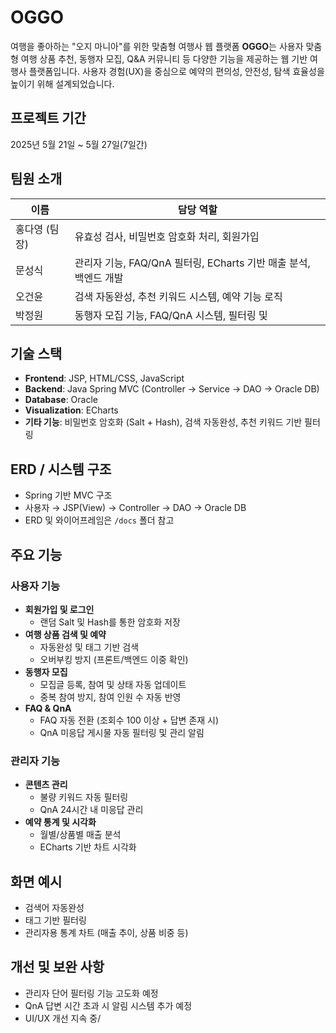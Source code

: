 # OGGO

여행을 좋아하는 "오지 마니아"를 위한 맞춤형 여행사 웹 플랫폼
**OGGO**는 사용자 맞춤형 여행 상품 추천, 동행자 모집, Q&A 커뮤니티 등 다양한 기능을 제공하는 웹 기반 여행사 플랫폼입니다. 사용자 경험(UX)을 중심으로 예약의 편의성, 안전성, 탐색 효율성을 높이기 위해 설계되었습니다.

## 프로젝트 기간
2025년 5월 21일 ~ 5월 27일(7일간)

## 팀원 소개

| 이름   | 담당 역할                           |
|--------|-------------------------------------|
| 홍다영 (팀장) | 유효성 검사, 비밀번호 암호화 처리, 회원가입  |
| 문성식 | 관리자 기능, FAQ/QnA 필터링, ECharts 기반 매출 분석, 백엔드 개발 |
| 오건윤 | 검색 자동완성, 추천 키워드 시스템, 예약 기능 로직 |
| 박정원 | 동행자 모집 기능, FAQ/QnA 시스템, 필터링 및  |

## 기술 스택

- **Frontend**: JSP, HTML/CSS, JavaScript
- **Backend**: Java Spring MVC (Controller → Service → DAO → Oracle DB)
- **Database**: Oracle
- **Visualization**: ECharts
- **기타 기능**: 비밀번호 암호화 (Salt + Hash), 검색 자동완성, 추천 키워드 기반 필터링

## ERD / 시스템 구조

- Spring 기반 MVC 구조
- 사용자 → JSP(View) → Controller → DAO → Oracle DB
- ERD 및 와이어프레임은 `/docs` 폴더 참고

## 주요 기능

### 사용자 기능

- **회원가입 및 로그인**
  - 랜덤 Salt 및 Hash를 통한 암호화 저장
- **여행 상품 검색 및 예약**
  - 자동완성 및 태그 기반 검색
  - 오버부킹 방지 (프론트/백엔드 이중 확인)
- **동행자 모집**
  - 모집글 등록, 참여 및 상태 자동 업데이트
  - 중복 참여 방지, 참여 인원 수 자동 반영
- **FAQ & QnA**
  - FAQ 자동 전환 (조회수 100 이상 + 답변 존재 시)
  - QnA 미응답 게시물 자동 필터링 및 관리 알림

### 관리자 기능

- **콘텐츠 관리**
  - 불량 키워드 자동 필터링
  - QnA 24시간 내 미응답 관리
- **예약 통계 및 시각화**
  - 월별/상품별 매출 분석
  - ECharts 기반 차트 시각화

## 화면 예시

- 검색어 자동완성
- 태그 기반 필터링
- 관리자용 통계 차트 (매출 추이, 상품 비중 등)

## 개선 및 보완 사항

- 관리자 단어 필터링 기능 고도화 예정
- QnA 답변 시간 초과 시 알림 시스템 추가 예정
- UI/UX 개선 지속 중/
